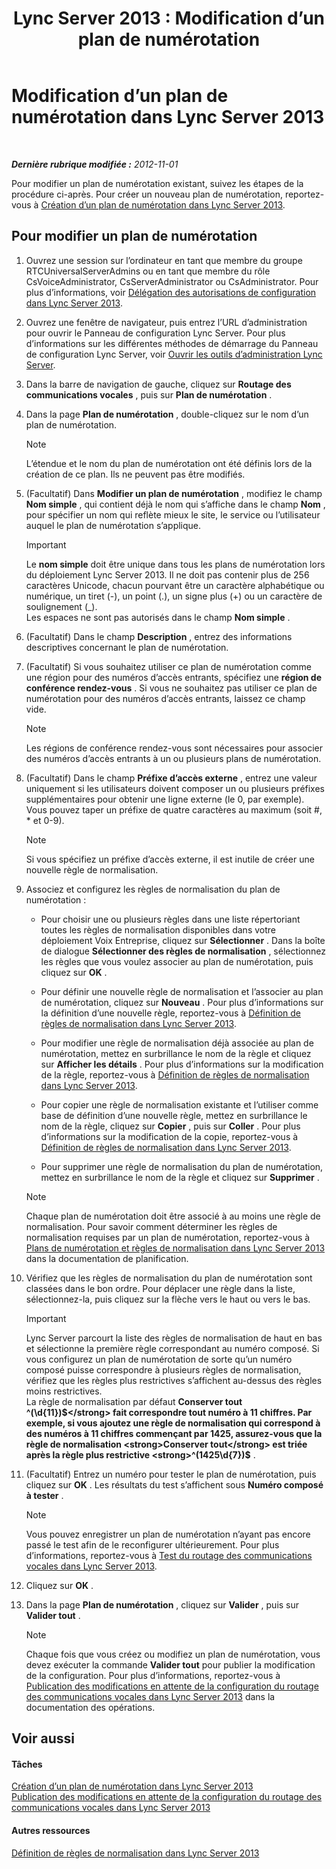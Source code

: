 ﻿---
title: 'Lync Server 2013 : Modification d’un plan de numérotation'
TOCTitle: Modification d’un plan de numérotation
ms:assetid: a91f02df-cf60-40cf-82fe-e0342c118b91
ms:mtpsurl: https://technet.microsoft.com/fr-fr/library/Gg412797(v=OCS.15)
ms:contentKeyID: 49298459
ms.date: 05/20/2016
mtps_version: v=OCS.15
ms.translationtype: HT
---

# Modification d’un plan de numérotation dans Lync Server 2013

 

_**Dernière rubrique modifiée :** 2012-11-01_

Pour modifier un plan de numérotation existant, suivez les étapes de la procédure ci-après. Pour créer un nouveau plan de numérotation, reportez-vous à [Création d’un plan de numérotation dans Lync Server 2013](lync-server-2013-create-a-dial-plan.md).

## Pour modifier un plan de numérotation

1.  Ouvrez une session sur l’ordinateur en tant que membre du groupe RTCUniversalServerAdmins ou en tant que membre du rôle CsVoiceAdministrator, CsServerAdministrator ou CsAdministrator. Pour plus d’informations, voir [Délégation des autorisations de configuration dans Lync Server 2013](lync-server-2013-delegate-setup-permissions.md).

2.  Ouvrez une fenêtre de navigateur, puis entrez l’URL d’administration pour ouvrir le Panneau de configuration Lync Server. Pour plus d’informations sur les différentes méthodes de démarrage du Panneau de configuration Lync Server, voir [Ouvrir les outils d’administration Lync Server](lync-server-2013-open-lync-server-administrative-tools.md).

3.  Dans la barre de navigation de gauche, cliquez sur **Routage des communications vocales** , puis sur **Plan de numérotation** .

4.  Dans la page **Plan de numérotation** , double-cliquez sur le nom d’un plan de numérotation.
    
    > [!NOTE]  
    > L’étendue et le nom du plan de numérotation ont été définis lors de la création de ce plan. Ils ne peuvent pas être modifiés.

5.  (Facultatif) Dans **Modifier un plan de numérotation** , modifiez le champ **Nom simple** , qui contient déjà le nom qui s’affiche dans le champ **Nom** , pour spécifier un nom qui reflète mieux le site, le service ou l’utilisateur auquel le plan de numérotation s’applique.
    
    > [!IMPORTANT]  
    > Le <strong>nom simple</strong> doit être unique dans tous les plans de numérotation lors du déploiement Lync Server 2013. Il ne doit pas contenir plus de 256 caractères Unicode, chacun pourvant être un caractère alphabétique ou numérique, un tiret (-), un point (.), un signe plus (+) ou un caractère de soulignement (_).<br />
    Les espaces ne sont pas autorisés dans le champ <strong>Nom simple</strong> .

6.  (Facultatif) Dans le champ **Description** , entrez des informations descriptives concernant le plan de numérotation.

7.  (Facultatif) Si vous souhaitez utiliser ce plan de numérotation comme une région pour des numéros d’accès entrants, spécifiez une **région de conférence rendez-vous** . Si vous ne souhaitez pas utiliser ce plan de numérotation pour des numéros d’accès entrants, laissez ce champ vide.
    
    > [!NOTE]  
    > Les régions de conférence rendez-vous sont nécessaires pour associer des numéros d’accès entrants à un ou plusieurs plans de numérotation.

8.  (Facultatif) Dans le champ **Préfixe d’accès externe** , entrez une valeur uniquement si les utilisateurs doivent composer un ou plusieurs préfixes supplémentaires pour obtenir une ligne externe (le 0, par exemple). Vous pouvez taper un préfixe de quatre caractères au maximum (soit \#, \* et 0-9).
    
    > [!NOTE]  
    > Si vous spécifiez un préfixe d’accès externe, il est inutile de créer une nouvelle règle de normalisation.

9.  Associez et configurez les règles de normalisation du plan de numérotation :
    
      - Pour choisir une ou plusieurs règles dans une liste répertoriant toutes les règles de normalisation disponibles dans votre déploiement Voix Entreprise, cliquez sur **Sélectionner** . Dans la boîte de dialogue **Sélectionner des règles de normalisation** , sélectionnez les règles que vous voulez associer au plan de numérotation, puis cliquez sur **OK** .
    
      - Pour définir une nouvelle règle de normalisation et l’associer au plan de numérotation, cliquez sur **Nouveau** . Pour plus d’informations sur la définition d’une nouvelle règle, reportez-vous à [Définition de règles de normalisation dans Lync Server 2013](lync-server-2013-defining-normalization-rules.md).
    
      - Pour modifier une règle de normalisation déjà associée au plan de numérotation, mettez en surbrillance le nom de la règle et cliquez sur **Afficher les détails** . Pour plus d’informations sur la modification de la règle, reportez-vous à [Définition de règles de normalisation dans Lync Server 2013](lync-server-2013-defining-normalization-rules.md).
    
      - Pour copier une règle de normalisation existante et l’utiliser comme base de définition d’une nouvelle règle, mettez en surbrillance le nom de la règle, cliquez sur **Copier** , puis sur **Coller** . Pour plus d’informations sur la modification de la copie, reportez-vous à [Définition de règles de normalisation dans Lync Server 2013](lync-server-2013-defining-normalization-rules.md).
    
      - Pour supprimer une règle de normalisation du plan de numérotation, mettez en surbrillance le nom de la règle et cliquez sur **Supprimer** .
    
    > [!NOTE]  
    > Chaque plan de numérotation doit être associé à au moins une règle de normalisation. Pour savoir comment déterminer les règles de normalisation requises par un plan de numérotation, reportez-vous à <a href="lync-server-2013-dial-plans-and-normalization-rules.md">Plans de numérotation et règles de normalisation dans Lync Server 2013</a> dans la documentation de planification.

10. Vérifiez que les règles de normalisation du plan de numérotation sont classées dans le bon ordre. Pour déplacer une règle dans la liste, sélectionnez-la, puis cliquez sur la flèche vers le haut ou vers le bas.
    
    > [!IMPORTANT]  
    > Lync Server parcourt la liste des règles de normalisation de haut en bas et sélectionne la première règle correspondant au numéro composé. Si vous configurez un plan de numérotation de sorte qu’un numéro composé puisse correspondre à plusieurs règles de normalisation, vérifiez que les règles plus restrictives s’affichent au-dessus des règles moins restrictives.<br />
    La règle de normalisation par défaut <strong>Conserver tout</strong> <strong>^(\d{11})$</strong> fait correspondre tout numéro à 11 chiffres. Par exemple, si vous ajoutez une règle de normalisation qui correspond à des numéros à 11 chiffres commençant par 1425, assurez-vous que la règle de normalisation <strong>Conserver tout</strong> est triée après la règle plus restrictive <strong>^(1425\d{7})$</strong> .

11. (Facultatif) Entrez un numéro pour tester le plan de numérotation, puis cliquez sur **OK** . Les résultats du test s’affichent sous **Numéro composé à tester** .
    
    > [!NOTE]  
    > Vous pouvez enregistrer un plan de numérotation n’ayant pas encore passé le test afin de le reconfigurer ultérieurement. Pour plus d’informations, reportez-vous à <a href="lync-server-2013-test-voice-routing.md">Test du routage des communications vocales dans Lync Server 2013</a>.

12. Cliquez sur **OK** .

13. Dans la page **Plan de numérotation** , cliquez sur **Valider** , puis sur **Valider tout** .
    
    > [!NOTE]  
    > Chaque fois que vous créez ou modifiez un plan de numérotation, vous devez exécuter la commande <strong>Valider tout</strong> pour publier la modification de la configuration. Pour plus d’informations, reportez-vous à <a href="lync-server-2013-publish-pending-changes-to-the-voice-routing-configuration.md">Publication des modifications en attente de la configuration du routage des communications vocales dans Lync Server 2013</a> dans la documentation des opérations.

## Voir aussi

#### Tâches

[Création d’un plan de numérotation dans Lync Server 2013](lync-server-2013-create-a-dial-plan.md)  
[Publication des modifications en attente de la configuration du routage des communications vocales dans Lync Server 2013](lync-server-2013-publish-pending-changes-to-the-voice-routing-configuration.md)  

#### Autres ressources

[Définition de règles de normalisation dans Lync Server 2013](lync-server-2013-defining-normalization-rules.md)

